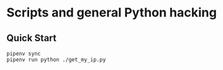 # Scripts and general Python hacking

## Quick Start

```
pipenv sync
pipenv run python ./get_my_ip.py
```
